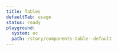 ```yaml
---
title: Tables
defaultTab: usage
status: ready
playground:
  system: ec
  path: /story/components-table--default
---
```

